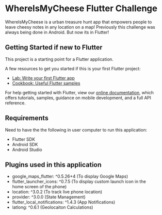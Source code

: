 # WhereIsMyCheese Flutter Challenge

 WhereIsMyCheese is a urban treasure hunt app that empowers people to leave cheesy notes in any location on a map! Previously this challenge was always being done in Android. But now its in Flutter!

## Getting Started if new to Flutter

This project is a starting point for a Flutter application.

A few resources to get you started if this is your first Flutter project:

- [Lab: Write your first Flutter app](https://flutter.dev/docs/get-started/codelab)
- [Cookbook: Useful Flutter samples](https://flutter.dev/docs/cookbook)

For help getting started with Flutter, view our
[online documentation](https://flutter.dev/docs), which offers tutorials,
samples, guidance on mobile development, and a full API reference.

## Requirements

Need to have the the following in user computer to run this application:
 - Flutter SDK
 - Android SDK
 - Android Studio
 
## Plugins used in this application

 - google_maps_flutter: ^0.5.26+4 (To display Google Maps)
 - flutter_launcher_icons: ^0.7.5 (To display custom launch icon in the home screen of the phone)
 - location: ^3.0.2 (To track live phone location)
 - provider: ^3.0.0 (State Management)
 - flutter_local_notifications: ^1.4.3 (App Notifications)
 - latlong: ^0.6.1 (Geolocaiton Calculations)
